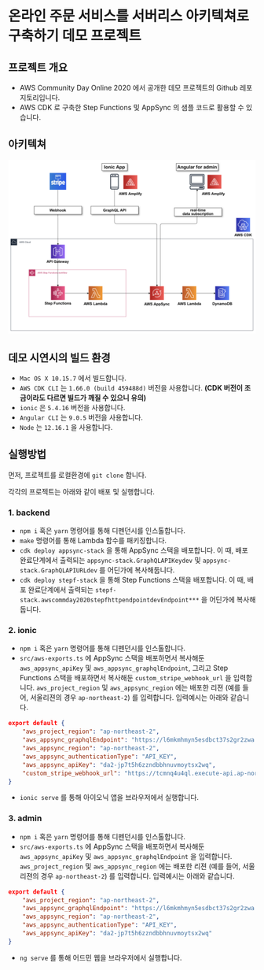 # 온라인 주문 서비스를 서버리스 아키텍쳐로 구축하기 데모 프로젝트

## 프로젝트 개요

- AWS Community Day Online 2020 에서 공개한 데모 프로젝트의 Github 레포지토리입니다. 
- AWS CDK 로 구축한 Step Functions 및 AppSync 의 샘플 코드로 활용할 수 있습니다.

## 아키텍쳐

![](./images/architecture-diagram.png)

## 데모 시연시의 빌드 환경

- `Mac OS X 10.15.7` 에서 빌드합니다. 
- `AWS CDK CLI` 는 `1.66.0 (build 459488d)` 버전을 사용합니다. **(CDK 버전이 조금이라도 다르면 빌드가 깨질 수 있으니 유의)**
- `ionic` 은 `5.4.16` 버전을 사용합니다.
- `Angular CLI` 는 `9.0.5` 버전을 사용합니다.
- `Node` 는 `12.16.1` 을 사용합니다.

## 실행방법

먼저, 프로젝트를 로컬환경에 `git clone` 합니다.

각각의 프로젝트는 아래와 같이 배포 및 실행합니다.

### 1. backend
- `npm i` 혹은 `yarn` 명령어를 통해 디펜던시를 인스톨합니다.
- `make` 명령어를 통해 Lambda 함수를 패키징합니다.
- `cdk deploy appsync-stack` 을 통해 AppSync 스택을 배포합니다. 이 때, 배포 완료단계에서 출력되는 `appsync-stack.GraphQLAPIKeydev` 및 `appsync-stack.GraphQLAPIURLdev` 를 어딘가에 복사해둡니다.
- `cdk deploy stepf-stack` 을 통해 Step Functions 스택을 배포합니다. 이 때, 배포 완료단계에서 출력되는 `stepf-stack.awscommday2020stepfhttpendpointdevEndpoint***` 을 어딘가에 복사해둡니다.

### 2. ionic
- `npm i` 혹은 `yarn` 명령어를 통해 디펜던시를 인스톨합니다.
- `src/aws-exports.ts` 에 AppSync 스택을 배포하면서 복사해둔 `aws_appsync_apiKey` 및 `aws_appsync_graphqlEndpoint`, 그리고 Step Functions 스택을 배포하면서 복사해둔 `custom_stripe_webhook_url` 을 입력합니다. `aws_project_region` 및 `aws_appsync_region` 에는 배포한 리젼 (예를 들어, 서울리젼의 경우 `ap-northeast-2`) 를 입력합니다. 입력예시는 아래와 같습니다.
```json
export default {
    "aws_project_region": "ap-northeast-2",
    "aws_appsync_graphqlEndpoint": "https://l6mkmhmyn5esdbct37s2gr2zwa.appsync-api.ap-northeast-2.amazonaws.com/graphql",
    "aws_appsync_region": "ap-northeast-2",
    "aws_appsync_authenticationType": "API_KEY",
    "aws_appsync_apiKey": "da2-jp7t5h6zzndbbhnuvmoytsx2wq",
    "custom_stripe_webhook_url": "https://tcmnq4u4ql.execute-api.ap-northeast-2.amazonaws.com/dev/"
}
```
- `ionic serve` 를 통해 아이오닉 앱을 브라우저에서 실행합니다.

### 3. admin
- `npm i` 혹은 `yarn` 명령어를 통해 디펜던시를 인스톨합니다.
- `src/aws-exports.ts` 에 AppSync 스택을 배포하면서 복사해둔 `aws_appsync_apiKey` 및 `aws_appsync_graphqlEndpoint` 을 입력합니다. `aws_project_region` 및 `aws_appsync_region` 에는 배포한 리젼 (예를 들어, 서울리젼의 경우 `ap-northeast-2`) 를 입력합니다. 입력예시는 아래와 같습니다.
```json
export default {
    "aws_project_region": "ap-northeast-2",
    "aws_appsync_graphqlEndpoint": "https://l6mkmhmyn5esdbct37s2gr2zwa.appsync-api.ap-northeast-2.amazonaws.com/graphql",
    "aws_appsync_region": "ap-northeast-2",
    "aws_appsync_authenticationType": "API_KEY",
    "aws_appsync_apiKey": "da2-jp7t5h6zzndbbhnuvmoytsx2wq"
}
```
- `ng serve` 를 통해 어드민 웹을 브라우저에서 실행합니다.
